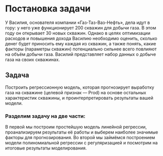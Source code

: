 # Постановка задачи

У Василия, основателя компании «Газ-Таз-Ваз-Нефть», дела идут в гору: у него уже функционирует 200 скважин для добычи газа. В этом году он открывает 30 новых скважин. Однако в целях оптимизации расходов и повышения дохода Василию необходимо оценить, сколько денег будет приносить ему каждая из скважин, а также понять, какие факторы (параметры скважин) потенциально сильнее всего повлияют на объём добычи газа. 
Василий представляет набор данных о добыче газа на своих скважинах.

## Задача
Построить регрессионную модель, которая прогнозирует выработку газа на скважине (целевой признак — Prod) на основе остальных характеристик скважины, и проинтерпретировать результаты вашей модели.

### Разделим задачу на две части:

В первой мы построим простейшую модель линейной регрессии, проанализируем результаты её работы и выберем наиболее значимые факторы для прогнозирования.
Во второй мы займёмся построением модели полиномиальной регрессии с регуляризацией и посмотрим на итоговые результаты моделирования.
